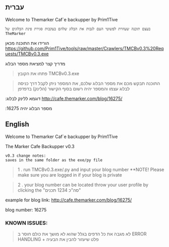 ## עברית

Welcome to Themarker Caf`e backupper by Prim1Tive

`בעצם תוכנה שעוזרת לפשוטי העם לגבות את הבלוג שלהם בעקבות סגירת פינת הבלוגים של TheMarker`
 
הורידו את התוכנה מכאן https://github.com/Prim1Tive/tools/raw/master/Crawlers/TMCBv0.3%20Requests/TMCBv0.3.exe
 
מדריך קצר למציאת מספר הבלוג
> פתחו את הקובץ TMCBv0.3.exe

> התוכנה תבקש מכם את מספר הבלוג שלכם, את המספר ניתן לקבל דרך כניסה לבלוג עצמו והמספר יהיה רשום בסוף הקישור (הלינק) בדפדפן 




:דוגמא ללינק לבלוג
http://cafe.themarker.com/blog/16275/

:מספר הבלוג יהיה
16275




## English


Welcome to Themarker Caf`e backupper by Prim1Tive

The Marker Cafe Backupper v0.3


```
v0.3 change notes:
saves in the same folder as the exe/py file
```

> 1 . run TMCBv0.3.exe/.py and input your blog number **NOTE! Please make sure you are logged in if your blog is private

> 2 . your blog number can be located throw your user profile by clicking the "סה"כ 1234 תכנים"


example for blog link:
http://cafe.themarker.com/blog/16275/

blog number:
16275




### KNOWN ISSUES:
> לא מגבה את כל הדפים בגלל שהוא לא מושך את כולם
> חוסר ב ERROR HANDLING + פלט שיעזור להבין את הבעיה
